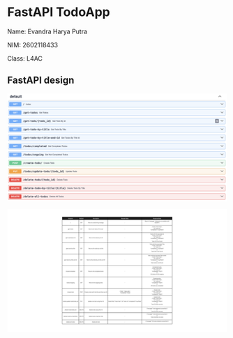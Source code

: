 # FastAPI TodoApp 

Name: Evandra Harya Putra

NIM: 2602118433

Class: L4AC

## FastAPI design

![FastApi](/ta-public-main/react-todo-list/src/assets/FastAPI.png)

![FastApi](/ta-public-main/react-todo-list/src/assets/Endpoint.png)
